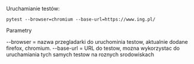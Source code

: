 Uruchamianie testów:

```
pytest --browser=chromium --base-url=https://www.ing.pl/
```

Parametry

--browser = nazwa przegladarki do uruchominia testow, aktualnie dodane firefox, chromium.
--base-url = URL do testow, mozna wykorzystac do uruchamiania tych samych testow na roznych srodowiskach

